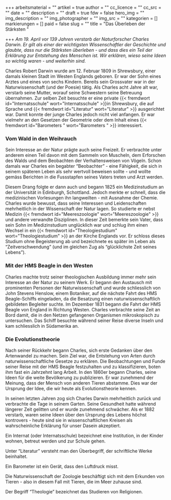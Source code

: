 +++
arbeitsmaterial = ""
artikel = true
author = ""
cc_licence = ""
cc_src = ""
date = ""
description = ""
draft = true
fdw = false
hero_img = ""
img_description = ""
img_photographer = ""
img_src = ""
kategorien = []
markierungen = []
paid = false
slug = ""
title = "Das Überleben der Stärksten "

+++
_Am 19. April vor 139 Jahren verstarb der Naturforscher Charles Darwin. Er gilt als einer der wichtigsten Wissenschaftler der Geschichte und glaubte, dass nur die Stärksten überleben - und dass dies ein Teil der Erklärung zur Entstehung des Menschen ist. Wir erklären, wieso seine Ideen so wichtig waren - und weiterhin sind._

Charles Robert Darwin wurde am 12. Februar 1809 in Shrewsbury, einer damals kleinen Stadt im Westen Englands geboren. Er war der Sohn eines Arztes und eines von sechs Kindern. Bereits sein Grossvater war in der Naturwissenschaft (und der Poesie) tätig. Als Charles acht Jahre alt war, verstarb seine Mutter, worauf seine Schwestern seine Betreuung übernahmen. Zur selben Zeit besuchte er eine private {{< fremdwort id="Internatsschule" wort="Internatsschule" >}}in Shrewsbury, die auf Sprache und {{< fremdwort id="Literatur" wort="Literatur" >}} ausgerichtet war. Damit konnte der junge Charles jedoch nicht viel anfangen. Er war vielmehr an den Gesetzen der Geometrie oder dem Inhalt eines {{< fremdwort id="Barometers " wort="Barometers " >}} interessiert.

### Vom Wald in den Weihrauch

Sein Interesse an der Natur prägte auch seine Freizeit. Er verbrachte unter anderem einen Teil davon mit dem Sammeln von Muscheln, dem Erforschen des Walds und dem Beobachten der Verhaltensweisen von Vögeln. Schon damals war Charles ein begabter “Beobachter” - eine Fähigkeit, die sich in seinem späteren Leben als sehr wertvoll beweisen sollte - und wollte gemäss Berichten in die Fussstapfen seines Vaters treten und Arzt werden.

Diesem Drang folgte er dann auch und begann 1825 ein Medizinstudium an der Universität in Edinburgh, Schottland. Jedoch merkte er schnell, dass die medizinischen Vorlesungen ihn langweilten - mit Ausnahme der Chemie. Charles wurde bewusst, dass seine Interessen und Leidenschaften mehrheitlich in der Wissenschaft der Natur lagen. So studierte er nebst Medizin {{< fremdwort id="Meereszoologie" wort="Meereszoologie" >}} und andere verwandte Disziplinen. In dieser Zeit bemerkte sein Vater, dass sein Sohn im Medizinstudium unglücklich war und schlug ihm einen Wechsel in ein {{< fremdwort id="Theologiestudium" wort="Theologiestudium" >}} an der Kirche Englands vor. Er schloss dieses Studium ohne Begeisterung ab und bezeichnete es später im Leben als “Zeitverschwendung” (und im gleichen Zug als “glücklichste Zeit seines Lebens”).

### Mit der HMS Beagle in den Westen

Charles machte trotz seiner theologischen Ausbildung immer mehr sein Interesse an der Natur zu seinem Werk. Er begann den Austausch mit prominenten Personen der Naturwissenschaft und wurde schliesslich von John Stevens Henslow, einem Botaniker, auf die nächste Fahrt des HMS Beagle-Schiffs eingeladen, da die Besatzung einen naturwissenschaftlich gebildeten Begleiter suchte. Im Dezember 1831 begann die Fahrt der HMS Beagle von England in Richtung Westen. Charles verbrachte seine Zeit an Bord damit, die in den Netzen gefangenen Organismen mikroskopisch zu untersuchen. Das Schiff besuchte während seiner Reise diverse Inseln und kam schliesslich in Südamerika an.

### Die Evolutionstheorie

Nach seiner Rückkehr begann Charles, sich erste Gedanken über den Artenwandel zu machen. Sein Ziel war, die Entstehung von Arten durch naturwissenschaftliche Gesetze zu erklären. Die Beobachtungen und Funde seiner Reise mit der HMS Beagle festzuhalten und zu klassifizieren, boten ihm fast ein Jahrzehnt lang Arbeit. In den 1860er begann Charles, seine Ideen für die weite Bevölkerung zu publizieren. Er war zunehmend der Meinung, dass der Mensch von anderen Tieren abstamme. Dies war der Ursprung der Idee, die wir heute als Evolutionstheorie kennen.

In seinen letzten Jahren zog sich Charles Darwin mehrheitlich zurück und verbrachte die Tage in seinem Garten. Seine Gesundheit hatte während längerer Zeit gelitten und er wurde zunehmend schwächer. Als er 1882 verstarb, waren seine Ideen über den Ursprung des Lebens höchst kontrovers - heute sind sie in wissenschaftlichen Kreisen als wahrscheinliche Erklärung für unser Dasein akzeptiert.

Ein Internat (oder Internatsschule) bezeichnet eine Institution, in der Kinder wohnen, betreut werden und zur Schule gehen.

Unter “Literatur” versteht man den Überbegriff, der schriftliche Werke beinhaltet.

Ein Barometer ist ein Gerät, dass den Luftdruck misst.

Die Naturwissenschaft der Zoologie beschäftigt sich mit dem Erkunden von Tieren - also in diesem Fall mit Tieren, die im Meer zuhause sind.

Der Begriff “Theologie” bezeichnet das Studieren von Religionen.